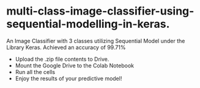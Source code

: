 # multi-class-image-classifier-using-sequential-modelling-in-keras.
An Image Classifier with 3 classes utilizing Sequential Model under the Library Keras. Achieved an accuracy of 99.71%

- Upload the .zip file contents to Drive.
- Mount the Google Drive to the Colab Notebook
- Run all the cells
- Enjoy the results of your predictive model!
